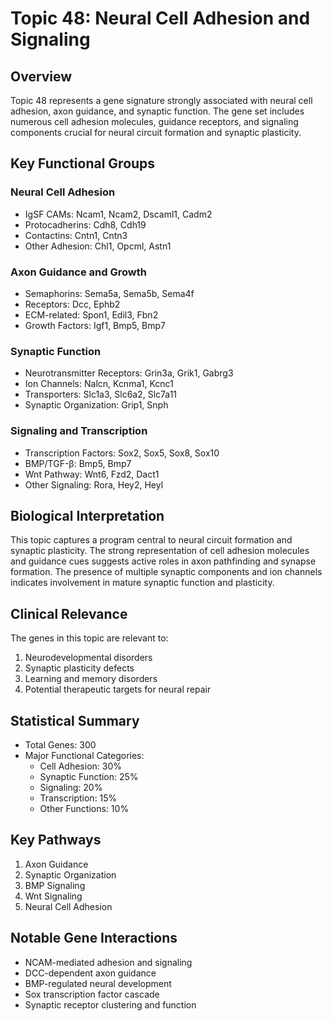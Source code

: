 # Topic 48: Neural Cell Adhesion and Signaling

## Overview
Topic 48 represents a gene signature strongly associated with neural cell adhesion, axon guidance, and synaptic function. The gene set includes numerous cell adhesion molecules, guidance receptors, and signaling components crucial for neural circuit formation and synaptic plasticity.

## Key Functional Groups

### Neural Cell Adhesion
- IgSF CAMs: Ncam1, Ncam2, Dscaml1, Cadm2
- Protocadherins: Cdh8, Cdh19
- Contactins: Cntn1, Cntn3
- Other Adhesion: Chl1, Opcml, Astn1

### Axon Guidance and Growth
- Semaphorins: Sema5a, Sema5b, Sema4f
- Receptors: Dcc, Ephb2
- ECM-related: Spon1, Edil3, Fbn2
- Growth Factors: Igf1, Bmp5, Bmp7

### Synaptic Function
- Neurotransmitter Receptors: Grin3a, Grik1, Gabrg3
- Ion Channels: Nalcn, Kcnma1, Kcnc1
- Transporters: Slc1a3, Slc6a2, Slc7a11
- Synaptic Organization: Grip1, Snph

### Signaling and Transcription
- Transcription Factors: Sox2, Sox5, Sox8, Sox10
- BMP/TGF-β: Bmp5, Bmp7
- Wnt Pathway: Wnt6, Fzd2, Dact1
- Other Signaling: Rora, Hey2, Heyl

## Biological Interpretation
This topic captures a program central to neural circuit formation and synaptic plasticity. The strong representation of cell adhesion molecules and guidance cues suggests active roles in axon pathfinding and synapse formation. The presence of multiple synaptic components and ion channels indicates involvement in mature synaptic function and plasticity.

## Clinical Relevance
The genes in this topic are relevant to:
1. Neurodevelopmental disorders
2. Synaptic plasticity defects
3. Learning and memory disorders
4. Potential therapeutic targets for neural repair

## Statistical Summary
- Total Genes: 300
- Major Functional Categories:
  * Cell Adhesion: 30%
  * Synaptic Function: 25%
  * Signaling: 20%
  * Transcription: 15%
  * Other Functions: 10%

## Key Pathways
1. Axon Guidance
2. Synaptic Organization
3. BMP Signaling
4. Wnt Signaling
5. Neural Cell Adhesion

## Notable Gene Interactions
- NCAM-mediated adhesion and signaling
- DCC-dependent axon guidance
- BMP-regulated neural development
- Sox transcription factor cascade
- Synaptic receptor clustering and function 